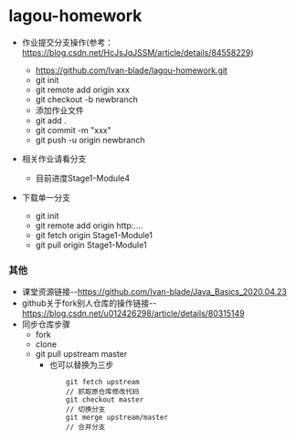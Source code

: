 # lagou-homework
+ 作业提交分支操作(参考：https://blog.csdn.net/HcJsJqJSSM/article/details/84558229)
    + https://github.com/Ivan-blade/lagou-homework.git
    + git init
    + git remote add origin xxx
    + git checkout -b newbranch
    + 添加作业文件
    + git add .
    + git commit -m "xxx"
    + git push -u origin newbranch
+ 相关作业请看分支
    + 目前进度Stage1-Module4

+ 下载单一分支
    + git init
    + git remote add origin http:....
    + git fetch origin Stage1-Module1
    + git pull origin Stage1-Module1
### 其他
+ 课堂资源链接--https://github.com/Ivan-blade/Java_Basics_2020.04.23
+ github关于fork别人仓库的操作链接--https://blog.csdn.net/u012426298/article/details/80315149
+ 同步仓库步骤
    + fork
    + clone
    + git pull upstream master
        + 也可以替换为三步
            ```
                git fetch upstream
                // 抓取原仓库修改代码
                git checkout master
                // 切换分支
                git merge upstream/master
                // 合并分支
            ```